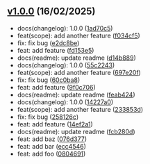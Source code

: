 ## [v1.0.0](https://www.my-remote.com/tags) (16/02/2025)

- docs(changelog): 1.0.0 ([1ad70c5](https://www.my-remote.com/commit/1ad70c5b7f349acabf9f4292e6996d090790e6f6))
- feat(scope): add another feature ([f034cf5](https://www.my-remote.com/commit/f034cf5261ea4fa26daf43ecde868c9d11fb5bc6))
- fix: fix bug ([e2dc8be](https://www.my-remote.com/commit/e2dc8be09f4273da32e02503689815ce743fad2f))
- feat: add feature ([fd153e5](https://www.my-remote.com/commit/fd153e5e753f1c16c5154058f1bd7e54788c17b2))
- docs(readme): update readme ([d14b889](https://www.my-remote.com/commit/d14b88941777d5d4528fb01a36f20baf83eaa7df))
- docs(changelog): 1.0.0 ([55c2243](https://www.my-remote.com/commit/55c2243faee8b9842c03d0c6ebf33fd390bd312c))
- feat(scope): add another feature ([697e20f](https://www.my-remote.com/commit/697e20f3b7b37f4fa2d12fb4444a6a61d4fbddd1))
- fix: fix bug ([60c0ba8](https://www.my-remote.com/commit/60c0ba88c0b033497ea35be710e9160f0db8833f))
- feat: add feature ([9f0c706](https://www.my-remote.com/commit/9f0c706a71ad2191b07bb29ad14d8a618508c96d))
- docs(readme): update readme ([feab424](https://www.my-remote.com/commit/feab4247b65e79c154fbd9c00adef10a9515753e))
- docs(changelog): 1.0.0 ([14227a0](https://www.my-remote.com/commit/14227a028371e59ee4b748f5793dbc6f9867fe25))
- feat(scope): add another feature ([233853d](https://www.my-remote.com/commit/233853d7271b9314fce660cb05cee37a09ef6909))
- fix: fix bug ([258126c](https://www.my-remote.com/commit/258126cf60b30eececf53930ac1682513d5e5f5c))
- feat: add feature ([14ef2a1](https://www.my-remote.com/commit/14ef2a1ea889747c1cc0e4c231a72225dbc1b63d))
- docs(readme): update readme ([fcb280d](https://www.my-remote.com/commit/fcb280d7b63c413409fafbb838ac250f6e6374b9))
- feat: add baz ([076d377](https://www.my-remote.com/commit/076d377d34cf6938e8d73d90f8912a545fc55312))
- feat: add bar ([ecc4546](https://www.my-remote.com/commit/ecc454687de02986de5c44b387939157ba60c9ad))
- feat: add foo ([0804691](https://www.my-remote.com/commit/0804691ebc8fc309e098a9ac0ab628ff2f06548a))
